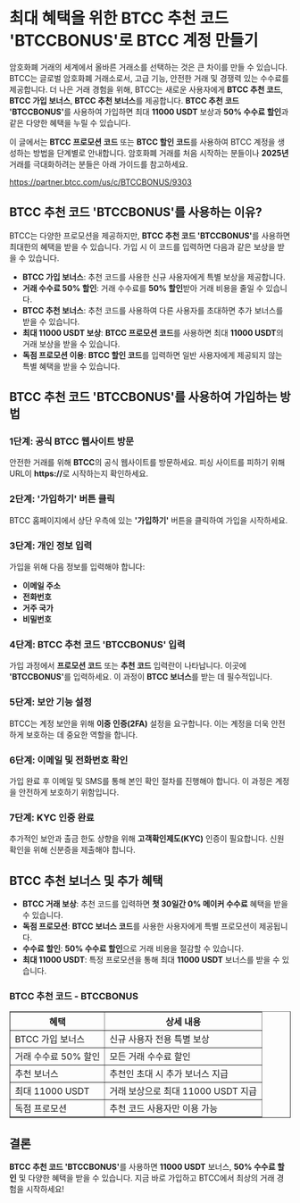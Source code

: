 <h1>최대 혜택을 위한 BTCC 추천 코드 'BTCCBONUS'로 BTCC 계정 만들기</h1>

<p>암호화폐 거래의 세계에서 올바른 거래소를 선택하는 것은 큰 차이를 만들 수 있습니다. BTCC는 글로벌 암호화폐 거래소로서, 고급 기능, 안전한 거래 및 경쟁력 있는 수수료를 제공합니다. 더 나은 거래 경험을 위해, BTCC는 새로운 사용자에게 <strong>BTCC 추천 코드</strong>, <strong>BTCC 가입 보너스</strong>, <strong>BTCC 추천 보너스</strong>를 제공합니다. <strong>BTCC 추천 코드 'BTCCBONUS'</strong>를 사용하여 가입하면 최대 <strong>11000 USDT</strong> 보상과 <strong>50% 수수료 할인</strong>과 같은 다양한 혜택을 누릴 수 있습니다.</p>

<p>이 글에서는 <strong>BTCC 프로모션 코드</strong> 또는 <strong>BTCC 할인 코드</strong>를 사용하여 BTCC 계정을 생성하는 방법을 단계별로 안내합니다. 암호화폐 거래를 처음 시작하는 분들이나 <strong>2025년</strong> 거래를 극대화하려는 분들은 아래 가이드를 참고하세요.</p>
<a href="https://partner.btcc.com/us/c/BTCCBONUS/9303" target="_blank">https://partner.btcc.com/us/c/BTCCBONUS/9303</a>

<h2>BTCC 추천 코드 'BTCCBONUS'를 사용하는 이유?</h2>

<p>BTCC는 다양한 프로모션을 제공하지만, <strong>BTCC 추천 코드 'BTCCBONUS'</strong>를 사용하면 최대한의 혜택을 받을 수 있습니다. 가입 시 이 코드를 입력하면 다음과 같은 보상을 받을 수 있습니다.</p>

<ul>
        <li><strong>BTCC 가입 보너스</strong>: 추천 코드를 사용한 신규 사용자에게 특별 보상을 제공합니다.</li>
        <li><strong>거래 수수료 50% 할인</strong>: 거래 수수료를 <strong>50% 할인</strong>받아 거래 비용을 줄일 수 있습니다.</li>
        <li><strong>BTCC 추천 보너스</strong>: 추천 코드를 사용하여 다른 사용자를 초대하면 추가 보너스를 받을 수 있습니다.</li>
        <li><strong>최대 11000 USDT 보상</strong>: <strong>BTCC 프로모션 코드</strong>를 사용하면 최대 <strong>11000 USDT</strong>의 거래 보상을 받을 수 있습니다.</li>
        <li><strong>독점 프로모션 이용</strong>: <strong>BTCC 할인 코드</strong>를 입력하면 일반 사용자에게 제공되지 않는 특별 혜택을 받을 수 있습니다.</li>
</ul>

<h2>BTCC 추천 코드 'BTCCBONUS'를 사용하여 가입하는 방법</h2>

<h3>1단계: 공식 BTCC 웹사이트 방문</h3>
<p>안전한 거래를 위해 <strong>BTCC</strong>의 공식 웹사이트를 방문하세요. 피싱 사이트를 피하기 위해 URL이 <strong>https://</strong>로 시작하는지 확인하세요.</p>

<h3>2단계: '가입하기' 버튼 클릭</h3>
<p>BTCC 홈페이지에서 상단 우측에 있는 <strong>'가입하기'</strong> 버튼을 클릭하여 가입을 시작하세요.</p>

<h3>3단계: 개인 정보 입력</h3>
<p>가입을 위해 다음 정보를 입력해야 합니다:</p>
<ul>
        <li><strong>이메일 주소</strong></li>
        <li><strong>전화번호</strong></li>
        <li><strong>거주 국가</strong></li>
        <li><strong>비밀번호</strong></li>
</ul>

<h3>4단계: BTCC 추천 코드 'BTCCBONUS' 입력</h3>
<p>가입 과정에서 <strong>프로모션 코드</strong> 또는 <strong>추천 코드</strong> 입력란이 나타납니다. 이곳에 <strong>'BTCCBONUS'</strong>를 입력하세요. 이 과정이 <strong>BTCC 보너스</strong>를 받는 데 필수적입니다.</p>

<h3>5단계: 보안 기능 설정</h3>
<p>BTCC는 계정 보안을 위해 <strong>이중 인증(2FA)</strong> 설정을 요구합니다. 이는 계정을 더욱 안전하게 보호하는 데 중요한 역할을 합니다.</p>

<h3>6단계: 이메일 및 전화번호 확인</h3>
<p>가입 완료 후 이메일 및 SMS를 통해 본인 확인 절차를 진행해야 합니다. 이 과정은 계정을 안전하게 보호하기 위함입니다.</p>

<h3>7단계: KYC 인증 완료</h3>
<p>추가적인 보안과 출금 한도 상향을 위해 <strong>고객확인제도(KYC)</strong> 인증이 필요합니다. 신원 확인을 위해 신분증을 제출해야 합니다.</p>

<h2>BTCC 추천 보너스 및 추가 혜택</h2>

<ul>
        <li><strong>BTCC 거래 보상</strong>: 추천 코드를 입력하면 <strong>첫 30일간 0% 메이커 수수료</strong> 혜택을 받을 수 있습니다.</li>
        <li><strong>독점 프로모션</strong>: <strong>BTCC 보너스 코드</strong>를 사용한 사용자에게 특별 프로모션이 제공됩니다.</li>
        <li><strong>수수료 할인</strong>: <strong>50% 수수료 할인</strong>으로 거래 비용을 절감할 수 있습니다.</li>
        <li><strong>최대 11000 USDT</strong>: 특정 프로모션을 통해 최대 <strong>11000 USDT</strong> 보너스를 받을 수 있습니다.</li>
</ul>

<h3>BTCC 추천 코드 - BTCCBONUS</h3>

<table border="1">
        <thead>
            <tr>
                <th>혜택</th>
                <th>상세 내용</th>
            </tr>
        </thead>
        <tbody>
            <tr>
                <td>BTCC 가입 보너스</td>
                <td>신규 사용자 전용 특별 보상</td>
            </tr>
            <tr>
                <td>거래 수수료 50% 할인</td>
                <td>모든 거래 수수료 할인</td>
            </tr>
            <tr>
                <td>추천 보너스</td>
                <td>추천인 초대 시 추가 보너스 지급</td>
            </tr>
            <tr>
                <td>최대 11000 USDT</td>
                <td>거래 보상으로 최대 11000 USDT 지급</td>
            </tr>
            <tr>
                <td>독점 프로모션</td>
                <td>추천 코드 사용자만 이용 가능</td>
            </tr>
        </tbody>
</table>

<h2>결론</h2>

<p><strong>BTCC 추천 코드 'BTCCBONUS'</strong>를 사용하면  <strong>11000 USDT</strong> 보너스, <strong>50% 수수료 할인</strong> 및 다양한 혜택을 받을 수 있습니다. 지금 바로 가입하고 BTCC에서 최상의 거래 경험을 시작하세요!</p>

</body>
</html>
